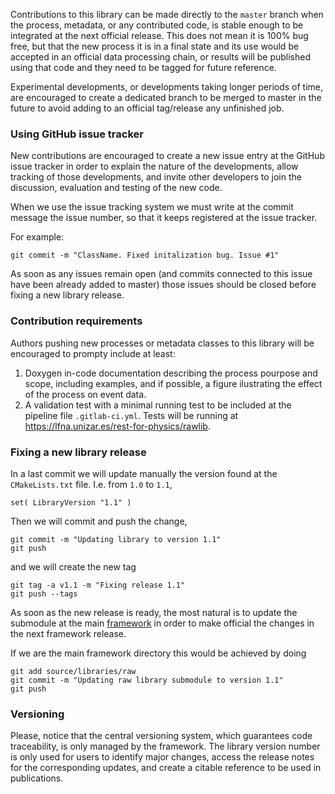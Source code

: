 Contributions to this library can be made directly to the `master` branch when the process, metadata, or any contributed code, is stable enough to be integrated at the next official release. This does not mean it is 100% bug free, but that the new process it is in a final state and its use would be accepted in an official data processing chain, or results will be published using that code and they need to be tagged for future reference.

Experimental developments, or developments taking longer periods of time, are encouraged to create a dedicated branch to be merged to master in the future to avoid adding to an official tag/release any unfinished job.

### Using GitHub issue tracker

New contributions are encouraged to create a new issue entry at the GitHub issue tracker in order to explain the nature of the developments, allow tracking of those developments, and invite other developers to join the discussion, evaluation and testing of the new code.

When we use the issue tracking system we must write at the commit message the issue number, so that it keeps registered at the issue tracker.

For example:

```
git commit -m "ClassName. Fixed initalization bug. Issue #1"
```

As soon as any issues remain open (and commits connected to this issue have been already added to master) those issues should be closed before fixing a new library release.

### Contribution requirements

Authors pushing new processes or metadata classes to this library will be encouraged to prompty include at least:

1. Doxygen in-code documentation describing the process pourpose and scope, including examples, and if possible, a figure ilustrating the effect of the process on event data.
2. A validation test with a minimal running test to be included at the pipeline file `.gitlab-ci.yml`. Tests will be running at https://lfna.unizar.es/rest-for-physics/rawlib.

### Fixing a new library release

In a last commit we will update manually the version found at the `CMakeLists.txt` file. I.e. from `1.0` to `1.1`,

```
set( LibraryVersion "1.1" )
```

Then we will commit and push the change,

```
git commit -m "Updating library to version 1.1"
git push
```

and we will create the new tag

```
git tag -a v1.1 -m "Fixing release 1.1"
git push --tags
```

As soon as the new release is ready, the most natural is to update the submodule at the main [framework](https://github.com/rest-for-physics/framework) in order to make official the changes in the next framework release.

If we are the main framework directory this would be achieved by doing

```
git add source/libraries/raw
git commit -m "Updating raw library submodule to version 1.1"
git push
```

### Versioning

Please, notice that the central versioning system, which guarantees code traceability, is only managed by the framework. The library version number is only used for users to identify major changes, access the release notes for the corresponding updates, and create a citable reference to be used in publications.

